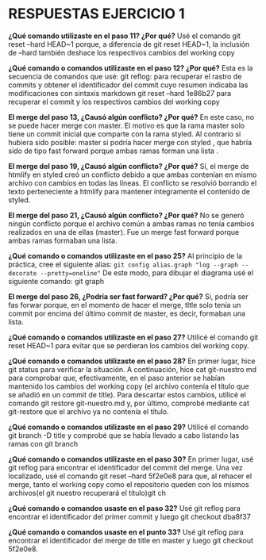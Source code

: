 
# RESPUESTAS EJERCICIO 1

**¿Qué comando utilizaste en el paso 11? ¿Por qué?**
Usé el comando git reset –hard HEAD~1 porque, a diferencia de git reset HEAD~1, la inclusión de –hard también deshace los respectivos cambios del working copy

**¿Qué comando o comandos utilizaste en el paso 12? ¿Por qué?**
Esta es la secuencia de comandos que usé:
git reflog: para recuperar el rastro de commits y obtener el identificador del commit cuyo resumen indicaba las modificaciones con sintaxis markdown
git reset –hard 1e86b27 para recuperar el commit y los respectivos cambios del working copy

**El merge del paso 13, ¿Causó algún conflicto? ¿Por qué?**
En este caso, no se puede hacer merge con master. El motivo es que la rama master solo tiene un commit inicial que comparte con la rama styled. Al contrario si hubiera sido posible: master si podría hacer merge con styled , que habría sido de tipo fast forward porque ambas ramas forman una lista .

**El merge del paso 19, ¿Causó algún conflicto? ¿Por qué?**
Sí, el merge de htmlify en styled creó un conflicto debido a que ambas contenían en mismo archivo con cambios en todas las líneas. El conflicto se resolvió borrando el texto perteneciente a htmlify para mantener íntegramente el contenido de styled.

**El merge del paso 21, ¿Causó algún conflicto? ¿Por qué?**
No se generó ningún conflicto porque el archivo común a ambas ramas no tenía cambios realizados en una de ellas (master). Fue un merge fast forward porque ambas ramas formaban una lista.

**¿Qué comando o comandos utilizaste en el paso 25?**
Al principio de la práctica, cree el siguiente alias:
`git config alias.graph "log --graph --decorate --pretty=oneline"`
De este modo, para dibujar el diagrama usé el siguiente comando:
git graph

**El merge del paso 26, ¿Podría ser fast forward? ¿Por qué?**
Si, podría ser fas forwar porque, en el momento de hacer el merge, tltle solo tenía un commit por encima del último commit de master, es decir, formaban una lista.

**¿Qué comando o comandos utilizaste en el paso 27?**
Utilicé el comando git reset HEAD~1 para evitar que se perdieran los cambios del working copy.

**¿Qué comando o comandos utilizaste en el paso 28?**
En primer lugar, hice git status para verificar la situación. A continuación, hice cat git-nuestro md para comprobar que, efectivamente, en el paso anterior se habían mantenido los cambios del working copy (el archivo contenía el título que se añadió en un commit de title). Para descartar estos cambios, utilicé el comando git restore git-nuestro.md y, por último, comprobé mediante cat git-restore que el archivo ya no contenía el título.

**¿Qué comando o comandos utilizaste en el paso 29?**
Utilicé el comando git branch -D title y comprobé que se había llevado a cabo listando las ramas con git branch

**¿Qué comando o comandos utilizaste en el paso 30?**
En primer lugar, usé git reflog para encontrar el identificador del commit del merge. Una vez localizado, usé el comando git reset –hard 5f2e0e8 para que, al rehacer el merge, tanto el working copy como el repositorio queden con los mismos archivos(el git nuestro recuperará el título)git ch

**¿Qué comando o comandos usaste en el paso 32?**
Usé git reflog para encontrar el identificador del primer commit y luego git checkout dba8f37

**¿Qué comando o comandos usaste en el punto 33?**
Usé git reflog para encontrar el identificador del merge de title en master y luego git checkout 5f2e0e8.


